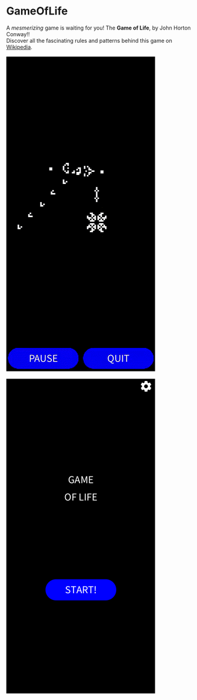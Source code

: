 # GameOfLife
A *mesmerizing* game is waiting for you! The __Game of Life__, by John Horton Conway!!\
Discover all the fascinating rules and patterns behind this game on [Wikipedia](https://en.wikipedia.org/wiki/Conway%27s_Game_of_Life).\
\
![example1](example.gif)\
\
![example2](example.png)
